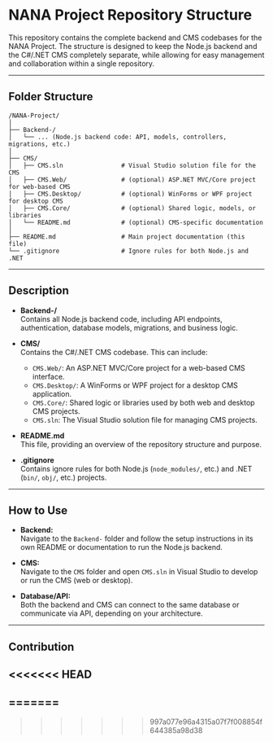 # NANA Project Repository Structure

This repository contains the complete backend and CMS codebases for the NANA Project. The structure is designed to keep the Node.js backend and the C#/.NET CMS completely separate, while allowing for easy management and collaboration within a single repository.

---

## Folder Structure

```
/NANA-Project/
│
├── Backend-/
│   └── ... (Node.js backend code: API, models, controllers, migrations, etc.)
│
├── CMS/
│   ├── CMS.sln                # Visual Studio solution file for the CMS
│   ├── CMS.Web/               # (optional) ASP.NET MVC/Core project for web-based CMS
│   ├── CMS.Desktop/           # (optional) WinForms or WPF project for desktop CMS
│   ├── CMS.Core/              # (optional) Shared logic, models, or libraries
│   └── README.md              # (optional) CMS-specific documentation
│
├── README.md                  # Main project documentation (this file)
└── .gitignore                 # Ignore rules for both Node.js and .NET
```

---

## Description

- **Backend-/**  
  Contains all Node.js backend code, including API endpoints, authentication, database models, migrations, and business logic.

- **CMS/**  
  Contains the C#/.NET CMS codebase. This can include:
  - `CMS.Web/`: An ASP.NET MVC/Core project for a web-based CMS interface.
  - `CMS.Desktop/`: A WinForms or WPF project for a desktop CMS application.
  - `CMS.Core/`: Shared logic or libraries used by both web and desktop CMS projects.
  - `CMS.sln`: The Visual Studio solution file for managing CMS projects.

- **README.md**  
  This file, providing an overview of the repository structure and purpose.

- **.gitignore**  
  Contains ignore rules for both Node.js (`node_modules/`, etc.) and .NET (`bin/`, `obj/`, etc.) projects.

---

## How to Use

- **Backend:**  
  Navigate to the `Backend-` folder and follow the setup instructions in its own README or documentation to run the Node.js backend.

- **CMS:**  
  Navigate to the `CMS` folder and open `CMS.sln` in Visual Studio to develop or run the CMS (web or desktop).

- **Database/API:**  
  Both the backend and CMS can connect to the same database or communicate via API, depending on your architecture.

---

## Contribution

<<<<<<< HEAD
-
=======
-
>>>>>>> 997a077e96a4315a07f7f008854f644385a98d38
